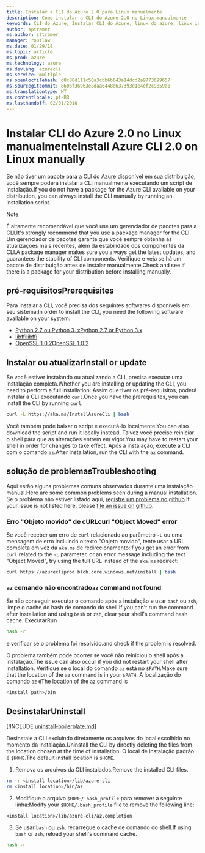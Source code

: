 ```yaml
---
title: Instalar a CLI do Azure 2.0 para Linux manualmente
description: Como instalar a CLI do Azure 2.0 no Linux manualmente
keywords: CLI do Azure, Instalar CLI do Azure, linux do azure, linux instalar azure
author: sptramer
ms.author: sttramer
manager: routlaw
ms.date: 01/29/18
ms.topic: article
ms.prod: azure
ms.technology: azure
ms.devlang: azurecli
ms.service: multiple
ms.openlocfilehash: d8c88d111c50a3cbb6b643a14dcd2a9773699657
ms.sourcegitcommit: 8606f36963e8daa6448d637393d1e4ef2c9859a0
ms.translationtype: HT
ms.contentlocale: pt-BR
ms.lasthandoff: 02/01/2018
---
```

# <a name="install-azure-cli-20-on-linux-manually"></a><span data-ttu-id="699e8-104">Instalar CLI do Azure 2.0 no Linux manualmente</span><span class="sxs-lookup"><span data-stu-id="699e8-104">Install Azure CLI 2.0 on Linux manually</span></span>

<span data-ttu-id="699e8-105">Se não tiver um pacote para a CLI do Azure disponível em sua distribuição, você sempre poderá instalar a CLI manualmente executando um script de instalação.</span><span class="sxs-lookup"><span data-stu-id="699e8-105">If you do not have a package for the Azure CLI available on your distribution, you can always install the CLI manually by running an installation script.</span></span>

> [!NOTE]
> <span data-ttu-id="699e8-106">É altamente recomendável que você use um gerenciador de pacotes para a CLI.</span><span class="sxs-lookup"><span data-stu-id="699e8-106">It's strongly recommend that you use a package manager for the CLI.</span></span> <span data-ttu-id="699e8-107">Um gerenciador de pacotes garante que você sempre obtenha as atualizações mais recentes, além da estabilidade dos componentes da CLI.</span><span class="sxs-lookup"><span data-stu-id="699e8-107">A package manager makes sure you always get the latest updates, and guarantees the stability of CLI components.</span></span> <span data-ttu-id="699e8-108">Verifique e veja se há um pacote de distribuição antes de instalar manualmente.</span><span class="sxs-lookup"><span data-stu-id="699e8-108">Check and see if there is a package for your distribution before installing manually.</span></span>

## <a name="prerequisites"></a><span data-ttu-id="699e8-109">pré-requisitos</span><span class="sxs-lookup"><span data-stu-id="699e8-109">Prerequisites</span></span>

<span data-ttu-id="699e8-110">Para instalar a CLI, você precisa dos seguintes softwares disponíveis em seu sistema:</span><span class="sxs-lookup"><span data-stu-id="699e8-110">In order to install the CLI, you need the following software available on your system:</span></span>

* [<span data-ttu-id="699e8-111">Python 2.7 ou Python 3. x</span><span class="sxs-lookup"><span data-stu-id="699e8-111">Python 2.7 or Python 3.x</span></span>](https://www.python.org/downloads/)
* [<span data-ttu-id="699e8-112">libffi</span><span class="sxs-lookup"><span data-stu-id="699e8-112">libffi</span></span>](https://sourceware.org/libffi/)
* [<span data-ttu-id="699e8-113">OpenSSL 1.0.2</span><span class="sxs-lookup"><span data-stu-id="699e8-113">OpenSSL 1.0.2</span></span>](https://www.openssl.org/source/)

## <a name="install-or-update"></a><span data-ttu-id="699e8-114">Instalar ou atualizar</span><span class="sxs-lookup"><span data-stu-id="699e8-114">Install or update</span></span> 

<span data-ttu-id="699e8-115">Se você estiver instalando ou atualizando a CLI, precisa executar uma instalação completa.</span><span class="sxs-lookup"><span data-stu-id="699e8-115">Whether you are installing or updating the CLI, you need to perform a full installation.</span></span> <span data-ttu-id="699e8-116">Assim que tiver os pré-requisitos, poderá instalar a CLI executando `curl`.</span><span class="sxs-lookup"><span data-stu-id="699e8-116">Once you have the prerequisites, you can install the CLI by running `curl`.</span></span>

```bash
curl -L https://aka.ms/InstallAzureCli | bash
```

<span data-ttu-id="699e8-117">Você também pode baixar o script e executá-lo localmente.</span><span class="sxs-lookup"><span data-stu-id="699e8-117">You can also download the script and run it locally instead.</span></span> <span data-ttu-id="699e8-118">Talvez você precise reiniciar o shell para que as alterações entrem em vigor.</span><span class="sxs-lookup"><span data-stu-id="699e8-118">You may have to restart your shell in order for changes to take effect.</span></span> <span data-ttu-id="699e8-119">Após a instalação, execute a CLI com o comando `az`.</span><span class="sxs-lookup"><span data-stu-id="699e8-119">After installation, run the CLI with the `az` command.</span></span>

## <a name="troubleshooting"></a><span data-ttu-id="699e8-120">solução de problemas</span><span class="sxs-lookup"><span data-stu-id="699e8-120">Troubleshooting</span></span>

<span data-ttu-id="699e8-121">Aqui estão alguns problemas comuns observados durante uma instalação manual.</span><span class="sxs-lookup"><span data-stu-id="699e8-121">Here are some common problems seen during a manual installation.</span></span> <span data-ttu-id="699e8-122">Se o problema não estiver listado aqui, [registre um problema no github](https://github.com/Azure/azure-cli/issues).</span><span class="sxs-lookup"><span data-stu-id="699e8-122">If your issue is not listed here, please [file an issue on github](https://github.com/Azure/azure-cli/issues).</span></span>
### <a name="curl-object-moved-error"></a><span data-ttu-id="699e8-123">Erro "Objeto movido" de cURL</span><span class="sxs-lookup"><span data-stu-id="699e8-123">curl "Object Moved" error</span></span>

<span data-ttu-id="699e8-124">Se você receber um erro de `curl` relacionado ao parâmetro `-L` ou uma mensagem de erro incluindo o texto "Objeto movido", tente usar a URL completa em vez da `aka.ms` de redirecionamento:</span><span class="sxs-lookup"><span data-stu-id="699e8-124">If you get an error from `curl` related to the `-L` parameter, or an error message including the text "Object Moved", try using the full URL instead of the `aka.ms` redirect:</span></span>

```bash
curl https://azurecliprod.blob.core.windows.net/install | bash
```

### <a name="az-command-not-found"></a><span data-ttu-id="699e8-125">`az` comando não encontrado</span><span class="sxs-lookup"><span data-stu-id="699e8-125">`az` command not found</span></span>

<span data-ttu-id="699e8-126">Se não conseguir executar o comando após a instalação e usar `bash` ou `zsh`, limpe o cache do hash de comando do shell.</span><span class="sxs-lookup"><span data-stu-id="699e8-126">If you can't run the command after installation and using `bash` or `zsh`, clear your shell's command hash cache.</span></span> <span data-ttu-id="699e8-127">Executar</span><span class="sxs-lookup"><span data-stu-id="699e8-127">Run</span></span>

```bash
hash -r
```

<span data-ttu-id="699e8-128">e verificar se o problema foi resolvido.</span><span class="sxs-lookup"><span data-stu-id="699e8-128">and check if the problem is resolved.</span></span>

<span data-ttu-id="699e8-129">O problema também pode ocorrer se você não reiniciou o shell após a instalação.</span><span class="sxs-lookup"><span data-stu-id="699e8-129">The issue can also occur if you did not restart your shell after installation.</span></span> <span data-ttu-id="699e8-130">Verifique se o local do comando `az` está no `$PATH`.</span><span class="sxs-lookup"><span data-stu-id="699e8-130">Make sure that the location of the `az` command is in your `$PATH`.</span></span> <span data-ttu-id="699e8-131">A localização do comando `az` é</span><span class="sxs-lookup"><span data-stu-id="699e8-131">The location of the `az` command is</span></span>

```bash
<install path>/bin
```

## <a name="uninstall"></a><span data-ttu-id="699e8-132">Desinstalar</span><span class="sxs-lookup"><span data-stu-id="699e8-132">Uninstall</span></span>

[!INCLUDE [uninstall-boilerplate.md](includes/uninstall-boilerplate.md)]

<span data-ttu-id="699e8-133">Desinstale a CLI excluindo diretamente os arquivos do local escolhido no momento da instalação.</span><span class="sxs-lookup"><span data-stu-id="699e8-133">Uninstall the CLI by directly deleting the files from the location chosen at the time of installation.</span></span> <span data-ttu-id="699e8-134">O local de instalação padrão é `$HOME`.</span><span class="sxs-lookup"><span data-stu-id="699e8-134">The default install location is `$HOME`.</span></span>

1. <span data-ttu-id="699e8-135">Remova os arquivos da CLI instalados.</span><span class="sxs-lookup"><span data-stu-id="699e8-135">Remove the installed CLI files.</span></span>
  
  ```bash
  rm -r <install location>/lib/azure-cli
  rm <install location>/bin/az
  ```
2. <span data-ttu-id="699e8-136">Modifique o arquivo `$HOME/.bash_profile` para remover a seguinte linha:</span><span class="sxs-lookup"><span data-stu-id="699e8-136">Modify your `$HOME/.bash_profile` file to remove the following line:</span></span>
  
  ```
  <install location>/lib/azure-cli/az.completion
  ```

3. <span data-ttu-id="699e8-137">Se usar `bash` ou `zsh`, recarregue o cache de comando do shell.</span><span class="sxs-lookup"><span data-stu-id="699e8-137">If using `bash` or `zsh`, reload your shell's command cache.</span></span>
  
  ```bash
  hash -r
  ```
